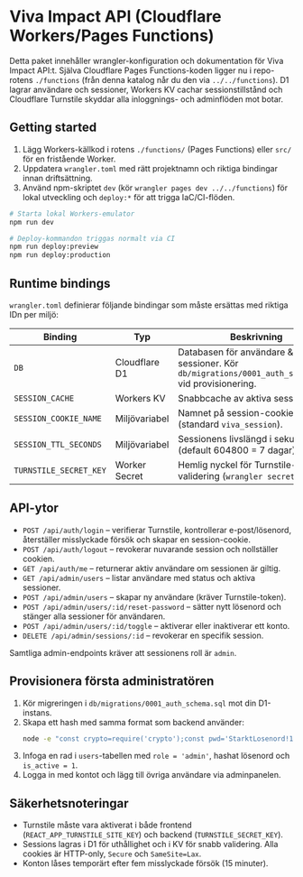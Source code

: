# Viva Impact API (Cloudflare Workers/Pages Functions)

Detta paket innehåller wrangler-konfiguration och dokumentation för Viva Impact
API:t. Själva Cloudflare Pages Functions-koden ligger nu i repo-rotens
`./functions` (från denna katalog når du den via `../../functions`). D1 lagrar
användare och sessioner, Workers KV cachar sessionstillstånd och Cloudflare
Turnstile skyddar alla inloggnings- och adminflöden mot botar.

## Getting started

1. Lägg Workers-källkod i rotens `./functions/` (Pages Functions) eller `src/`
   för en fristående Worker.
2. Uppdatera `wrangler.toml` med rätt projektnamn och riktiga bindingar innan
   driftsättning.
3. Använd npm-skriptet `dev` (kör `wrangler pages dev ../../functions`) för
   lokal utveckling och `deploy:*` för att trigga IaC/CI-flöden.

```sh
# Starta lokal Workers-emulator
npm run dev

# Deploy-kommandon triggas normalt via CI
npm run deploy:preview
npm run deploy:production
```

## Runtime bindings

`wrangler.toml` definierar följande bindingar som måste ersättas med riktiga IDn
per miljö:

| Binding | Typ | Beskrivning |
| --- | --- | --- |
| `DB` | Cloudflare D1 | Databasen för användare & sessioner. Kör `db/migrations/0001_auth_schema.sql` vid provisionering. |
| `SESSION_CACHE` | Workers KV | Snabbcache av aktiva sessioner. |
| `SESSION_COOKIE_NAME` | Miljövariabel | Namnet på session-cookien (standard `viva_session`). |
| `SESSION_TTL_SECONDS` | Miljövariabel | Sessionens livslängd i sekunder (default 604800 = 7 dagar). |
| `TURNSTILE_SECRET_KEY` | Worker Secret | Hemlig nyckel för Turnstile-validering (`wrangler secret put`). |

## API-ytor

- `POST /api/auth/login` – verifierar Turnstile, kontrollerar e-post/lösenord,
  återställer misslyckade försök och skapar en session-cookie.
- `POST /api/auth/logout` – revokerar nuvarande session och nollställer cookien.
- `GET /api/auth/me` – returnerar aktiv användare om sessionen är giltig.
- `GET /api/admin/users` – listar användare med status och aktiva sessioner.
- `POST /api/admin/users` – skapar ny användare (kräver Turnstile-token).
- `POST /api/admin/users/:id/reset-password` – sätter nytt lösenord och stänger
  alla sessioner för användaren.
- `POST /api/admin/users/:id/toggle` – aktiverar eller inaktiverar ett konto.
- `DELETE /api/admin/sessions/:id` – revokerar en specifik session.

Samtliga admin-endpoints kräver att sessionens roll är `admin`.

## Provisionera första administratören

1. Kör migreringen i `db/migrations/0001_auth_schema.sql` mot din D1-instans.
2. Skapa ett hash med samma format som backend använder:
   ```sh
   node -e "const crypto=require('crypto');const pwd='StarktLosenord!123';const iter=310000;const salt=crypto.randomBytes(16);crypto.pbkdf2(pwd,salt,iter,32,'sha256',(err,derived)=>{if(err)throw err;console.log(`pbkdf2$${iter}$${salt.toString('base64')}$${derived.toString('base64')}`);});"
   ```
3. Infoga en rad i `users`-tabellen med `role = 'admin'`, hashat lösenord och
   `is_active = 1`.
4. Logga in med kontot och lägg till övriga användare via adminpanelen.

## Säkerhetsnoteringar

- Turnstile måste vara aktiverat i både frontend (`REACT_APP_TURNSTILE_SITE_KEY`)
  och backend (`TURNSTILE_SECRET_KEY`).
- Sessions lagras i D1 för uthållighet och i KV för snabb validering. Alla
  cookies är HTTP-only, `Secure` och `SameSite=Lax`.
- Konton låses temporärt efter fem misslyckade försök (15 minuter).
